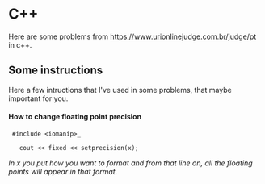 # C++
Here are some problems from https://www.urionlinejudge.com.br/judge/pt in c++.


## Some instructions

Here a few intructions that I've used in some problems, that maybe important for you.

#### How to change floating point precision

```
 #include <iomanip>_

   cout << fixed << setprecision(x);
```
  
_In x you put how you want to format and from that line on, all the floating points will appear in that format._
